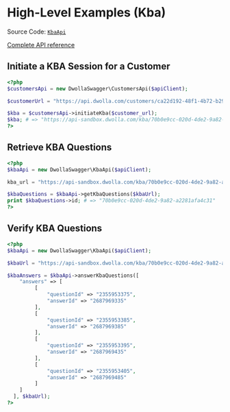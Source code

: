 # High-Level Examples (Kba)
Source Code: [`KbaApi`](https://github.com/Dwolla/dwolla-swagger-php/blob/main/lib/KbaApi.php)

[Complete API reference](https://developers.dwolla.com/api-reference)

## Initiate a KBA Session for a Customer

```php
<?php
$customersApi = new DwollaSwagger\CustomersApi($apiClient);

$customerUrl = "https://api.dwolla.com/customers/ca22d192-48f1-4b72-b29d-681e9e20795d"

$kba = $customersApi->initiateKba($customer_url);
$kba; # => "https://api-sandbox.dwolla.com/kba/70b0e9cc-020d-4de2-9a82-a2281afa4c31"
?>
```

## Retrieve KBA Questions

```php
<?php
$kbaApi = new DwollaSwagger\KbaApi($apiClient);

kba_url = "https://api-sandbox.dwolla.com/kba/70b0e9cc-020d-4de2-9a82-a2281afa4c31";

$kbaQuestions = $kbaApi->getKbaQuestions($kbaUrl);
print $kbaQuestions->id; # => "70b0e9cc-020d-4de2-9a82-a2281afa4c31"
?>
```

## Verify KBA Questions

```php
<?php
$kbaApi = new DwollaSwagger\KbaApi($apiClient);

$kbaUrl = "https://api-sandbox.dwolla.com/kba/70b0e9cc-020d-4de2-9a82-a2281afa4c31";

$kbaAnswers = $kbaApi->answerKbaQuestions([
    "answers" => [
         [
             "questionId" => "2355953375",
             "answerId" => "2687969335"
         ],
         [
             "questionId" => "2355953385",
             "answerId" => "2687969385"
         ],
         [
             "questionId" => "2355953395",
             "answerId" => "2687969435"
         ],
         [
             "questionId" => "2355953405",
             "answerId" => "2687969485"
         ]
    ]
  ], $kbaUrl);
?>
```


